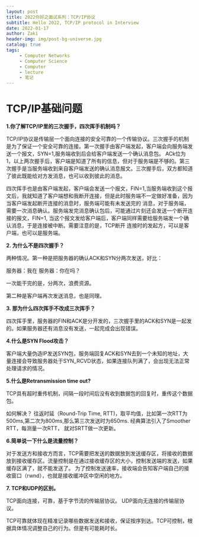 ```yaml
---
layout: post
title: 2022你好之面试系列：TCP/IP协议
subtitle: Hello 2022, TCP/IP protocol in Interview
date: 2022-01-17
author: Zaki
header-img: img/post-bg-universe.jpg
catalog: true
tags:
     - Computer Networks
     - Computer Science
     - Computer 
     - lecture
     - 笔记
---
```


# TCP/IP基础问题

<strong>1.你了解TCP/IP里的三次握手，四次挥手机制吗？</strong>

TCP/IP协议是传输层一个面向连接的安全可靠的一个传输协议。三次握手的机制是为了保证一个安全可靠的连接。第一次握手由客户端发起，客户端会向服务端发送一个报文，SYN=1,服务端收到后会给客户端发送一个确认消息包。
ACk位为1，以上两次握手后，客户端是知道了所有的信息，但对于服务端是不够的。第三次握手是当服务端收到来自客户端发送的确认消息报文。三次握手后，双方都知道了彼此既能给对方发消息，也可以收到彼此的消息。

四次挥手也是由客户端发起，客户端会发送一个报文，FIN=1,当服务端收到这个报文后，我就知道了客户端想和我断开连接，但是此时服务端不一定做好准备，因为当客户端发起断开连接的消息时，服务端可能有未发送完的
消息，对于服务端，需要一次消息确认。服务端发完消息确认包后，可能通过片刻还会发送一个断开连接的报文，FIN=1, 当这个报文发给客户端后，客户端同样需要给服务端发一个确认消息，于是连接被中断。需要注意的是，TCP断开
连接时的发起方，可以是客户端，也可以是服务端。

<strong>2. 为什么不是四次握手？</strong>

两种情况。第一种是把服务器的确认ACK和SYN分两次发送，好比：

服务器：我在
服务器：你在吗？

一次能干完的是，分两次，浪费资源。

第二种是客户端再次发送消息，也是同理。

<strong>3. 那为什么四次挥手不改成三次挥手？</strong>

四次挥手里，服务器的FIN和ACK是分开发的，三次握手里的ACK和SYN是一起发的。如果服务器还有消息没有发送，一起完成会出现错误。

<strong>4.什么是SYN Flood攻击？</strong>

客户端大量伪造IP发送SYN包，服务端回复ACK和SYN去到一个未知的地址，大量连接会导致服务器处于SYN_RCVD状态，如果连接队列满了，会出现无法正常处理请求的情况。


<strong>5.什么是Retransmission time out?</strong>

TCP具有超时重传机制，间隔一段时间后没有收到数据包的回复时，重传这个数据包。

如何解决？ 往返时延（Round-Trip Time, RTT)，取平均值，比如第一次RTT为500ms,第二次为800ms,那么第三次发送时为650ms. 经典算法引入了Smoother RTT，每测量一次RTT， 就对SRTT做一次更新。

<strong>6.简单说一下什么是流量控制？</strong>

对于发送方和接收方而言，TCP需要把发送的数据放到发送缓存区，将接收的数据放到接收缓存区。流量控制是在通过接收缓存区的大小，控制发送端的发送，如果缓存区满了，就不能发送了。
为了控制发送速率，接收端会告知客户端自己的接收窗口（rwnd），也就是接收缓冲区中空闲的地方。

<strong>7. TCP和UDP的区别。</strong>

TCP面向连接，可靠，基于字节流的传输层协议。
UDP面向无连接的传输层协议。

TCP可靠就体现在精准记录哪些数据发送和接收，保证按序到达。TCP可控制，根据具体情况调整自己的行为。但是有可能耗时长。



